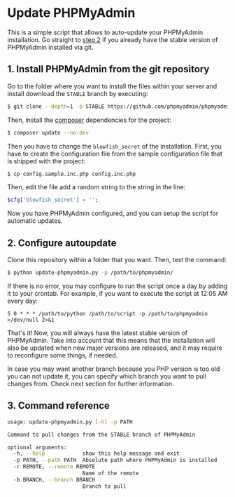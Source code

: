 # Update PHPMyAdmin

This is a simple script that allows to auto-update your PHPMyAdmin
installation. Go straight to [step 2](#2-configure-autoupdate) if you
already have the stable version of PHPMyAdmin installed via git.

## 1. Install PHPMyAdmin from the git repository

Go to the folder where you want to install the files within your server
and install download the `STABLE` branch by executing:

```bash
$ git clone --depth=1 -b STABLE https://github.com/phpmyadmin/phpmyadmin.git .
```

Then, install the [composer](https://getcomposer.org/) dependencies for the
project:

```bash
$ composer update --no-dev
```

Then you have to change the `blowfish_secret` of the installation. First,
you have to create the configuration file from the sample configuration
file that is shipped with the project:

```bash
$ cp config.sample.inc.php config.inc.php
```

Then, edit the file add a random string to the string in the line:

```php
$cfg['blowfish_secret'] = '';
```

Now you have PHPMyAdmin configured, and you can setup the script for
automatic updates.

## 2. Configure autoupdate

Clone this repository within a folder that you want. Then, test the
command:

```bash
$ python update-phpmyadmin.py -p /path/to/phpmyadmin/
```

If there is no error, you may configure to run the script once a day by
adding it to your crontab. For example, if you want to execute the
script at 12:05 AM every day:

```
5 0 * * * /path/to/python /path/to/script -p /path/to/phpmyadmin >/dev/null 2>&1
```

That's it! Now, you will always have the latest stable version of
PHPMyAdmin. Take into account that this means that the installation
will also be updated when new major versions are released, and it
may require to reconfigure some things, if needed.

In case you may want another branch because you PHP version is too old
you can not update it, you can specify which branch you want to pull
changes from. Check next section for further information.

## 3. Command reference

```bash
usage: update-phpmyadmin.py [-h] -p PATH

Command to pull changes from the STABLE branch of PHPMyAdmin

optional arguments:
  -h, --help            show this help message and exit
  -p PATH, --path PATH  Absolute path where PHPMyAdmin is installed
  -r REMOTE, --remote REMOTE
                        Name of the remote
  -b BRANCH, --branch BRANCH
                        Branch to pull

```